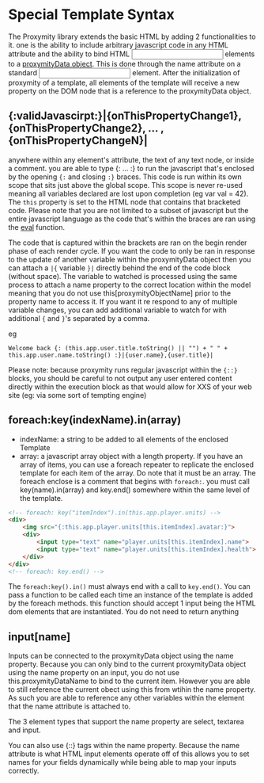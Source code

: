 # Special Template Syntax
The Proxymity library extends the basic HTML by adding 2 functionalities to it. one is the ability to include arbitrary javascript code in any HTML attribute and the ability to bind HTML <input> elements to a [proxymityData object](proxymity-data.md). This is done through the name attribute on a standard <input> element. After the initialization of proxymity of a template, all elements of the template will receive a new property on the DOM node that is a reference to the proxymityData object.

## {:validJavascirpt:}|{onThisPropertyChange1},{onThisPropertyChange2}, ... , {onThisPropertyChangeN}|
anywhere within any element's attribute, the text of any text node, or inside a comment. you are able to type {: ... :} to run the javascript that's enclosed by the opening `{:` and closing `:}` braces. This code is run within its own scope that sits just above the global scope. This scope is never re-used meaning all variables declared are lost upon completion (eg var val = 42). The `this` property is set to the HTML node that contains that bracketed code. Please note that you are not limited to a subset of javascript but the entire javascript language as the code that's within the braces are ran using the [eval](https://developer.mozilla.org/en-US/docs/Web/JavaScript/Reference/Global_Objects/eval) function.

The code that is captured within the brackets are ran on the begin render phase of each render cycle. If you want the code to only be ran in response to the update of another variable within the proxymityData object then you can attach a `|{` variable `}|` directly behind the end of the code block (without space). The variable to watched is processed using the same process to attach a name property to the correct location within the model meaning that you do not use this[proxymityObjectName] prior to the property name to access it. If you want it re respond to any of multiple variable changes, you can add additional variable to watch for with additional `{` and `}`'s separated by a comma.

eg
```
Welcome back {: (this.app.user.title.toString() || "") + " " + this.app.user.name.toString() :}|{user.name},{user.title}|
```

Please note: because proxymity runs regular javascript within the `{::}` blocks, you should be careful to not output any user entered content directly within the execution block as that would allow for XXS of your web site (eg: via some sort of tempting engine)

## foreach:key(indexName).in(array)
- indexName: a string to be added to all elements of the enclosed Template
- array: a javascript array object with a length property.
If you have an array of items, you can use a foreach repeater to replicate the enclosed template for each item of the array. Do note that it must be an array. The foreach enclose is a comment that begins with `foreach:`. you must call key(name).in(array) and key.end() somewhere within the same level of the template.

```HTML
<!-- foreach: key("itemIndex").in(this.app.player.units) -->
<div>
	<img src="{:this.app.player.units[this.itemIndex].avatar:}">
	<div>
		<input type="text" name="player.units[this.itemIndex].name">
		<input type="text" name="player.units[this.itemIndex].health">
	</div>
</div>
<!-- foreach: key.end() -->
```

The `foreach:key().in()` must always end with a call to `key.end()`. You can pass a function to be called each time an instance of the template is added by the foreach methods. this function should accept 1 input being the HTML dom elements that are instantiated. You do not need to return anything

## input[name]
Inputs can be connected to the proxymityData object using the name property. Because you can only bind to the current proxymityData object using the name property on an input, you do not use this.proxymityDataName to bind to the current item. However you are able to still reference the current obect using this from wtihin the name property. As such you are able to reference any other variables within the element that the name attribute is attached to.

The 3 element types that support the name property are select, textarea and input.

You can also use {::} tags within the name property. Because the name attribute is what HTML input elements operate off of this allows you to set names for your fields dynamically while being able to map your inputs correctly.
